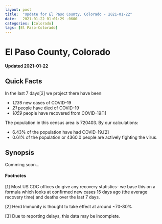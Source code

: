 ```yaml
---
layout: post
title:  "Update for El Paso County, Colorado - 2021-01-22"
date:   2021-01-22 01:01:29 -0600
categories: [Colorado]
tags: [El Paso-Colorado]
---
```


# El Paso County, Colorado
#### Updated 2021-01-22

## Quick Facts

In the last 7 days[3] we project there have been
- *1236* new cases of COVID-19
- *21* people have died of COVID-19
- *1059* people have recovered from COVID-19[1]

The population in this census area is 720403. By our calculations:
- 6.43% of the population have had COVID-19.[2]
- 0.61% of the population or 4360.0 people are actively fighting the virus.

## Synopsis

Comming soon...


#### Footnotes

[1] Most US CDC offices do give any recovery statistics- we base this on a formula which looks at confirmed new cases
15 days ago (the average recovery time) and deaths over the last 7 days.

[2] Herd Immunity is thought to take effect at around ~70-80%

[3] Due to reporting delays, this data may be incomplete.
 
    